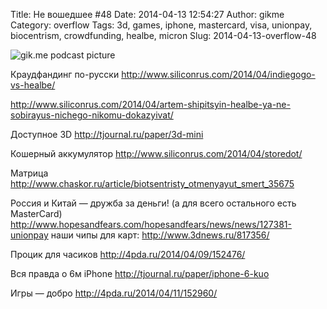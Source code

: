 Title: Не вошедшее #48
Date: 2014-04-13 12:54:27
Author: gikme
Category: overflow
Tags: 3d, games, iphone, mastercard, visa, unionpay, biocentrism, crowdfunding, healbe, micron
Slug: 2014-04-13-overflow-48

![gik.me podcast picture](https://31.media.tumblr.com/993186f49bab4e62c59bca0cb6d1cb02/tumblr_inline_n3yga9WHKn1qafwv8.jpg)

Краудфандинг по-русски
<http://www.siliconrus.com/2014/04/indiegogo-vs-healbe/>

<http://www.siliconrus.com/2014/04/artem-shipitsyin-healbe-ya-ne-sobirayus-nichego-nikomu-dokazyivat/>

Доступное 3D
<http://tjournal.ru/paper/3d-mini>

Кошерный аккумулятор
<http://www.siliconrus.com/2014/04/storedot/>

Матрица
<http://www.chaskor.ru/article/biotsentristy_otmenyayut_smert_35675>

Россия и Китай — дружба за деньги! (а для всего остального есть
MasterCard)
<http://www.hopesandfears.com/hopesandfears/news/news/127381-unionpay>
наши чипы для карт:
<http://www.3dnews.ru/817356/>

Процик для часиков
<http://4pda.ru/2014/04/09/152476/>

Вся правда о 6м iPhone
<http://tjournal.ru/paper/iphone-6-kuo>

Игры — добро
<http://4pda.ru/2014/04/11/152960/>

